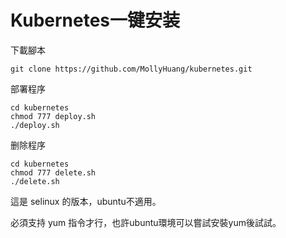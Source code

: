 # Kubernetes一键安装

下載腳本

```shell
git clone https://github.com/MollyHuang/kubernetes.git

```

部署程序

```shell
cd kubernetes
chmod 777 deploy.sh
./deploy.sh
```

删除程序

```shell
cd kubernetes
chmod 777 delete.sh
./delete.sh
```

這是 selinux 的版本，ubuntu不適用。

必須支持 yum 指令才行，也許ubuntu環境可以嘗試安裝yum後試試。

